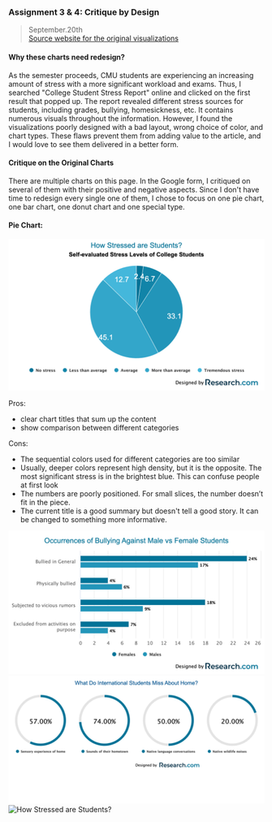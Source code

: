 ### Assignment 3 & 4: Critique by Design

> September.20th   
> [Source website for the original visualizations](https://research.com/education/student-stress-statistics)

#### Why these charts need redesign?
As the semester proceeds, CMU students are experiencing an increasing amount of stress with a more significant workload and exams. Thus, I searched "College Student Stress Report" online and clicked on the first result that popped up. The report revealed different stress sources for students, including grades, bullying, homesickness, etc. It contains numerous visuals throughout the information. However, I found the visualizations poorly designed with a bad layout, wrong choice of color, and chart types. These flaws prevent them from adding value to the article, and I would love to see them delivered in a better form.

#### Critique on the Original Charts
There are multiple charts on this page. In the Google form, I critiqued on several of them with their positive and negative aspects. Since I don't have time to redesign every single one of them, I chose to focus on one pie chart, one bar chart, one donut chart and one special type.

#### Pie Chart:
![How Stressed are Students?](Pictures/how-stressed-are-student.png)

Pros:
- clear chart titles that sum up the content
- show comparison between different categories

Cons:
- The sequential colors used for different categories are too similar
- Usually, deeper colors represent high density, but it is the opposite. The most significant stress is in the brightest blue. This can confuse people at first look
- The numbers are poorly positioned. For small slices, the number doesn’t fit in the piece.
- The current title is a good summary but doesn't tell a good story. It can be changed to something more informative.

![How Stressed are Students?](Pictures/occurrences-of-bullying.png)
![How Stressed are Students?](Pictures/What%20Do%20International%20Students%20Miss%20About%20Home_.png)
![How Stressed are Students?](https://s2.research.com/wp-content/uploads/2020/10/10062459/Student-Stress-Statistics-Image-3-1024x625.jpg)





 